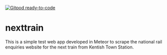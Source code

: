 [![Gitpod ready-to-code](https://img.shields.io/badge/Gitpod-ready--to--code-blue?logo=gitpod)](https://gitpod.io/#https://github.com/funcoder/nexttrain)

# nexttrain

This is a simple test web app developed in Meteor to scrape the national rail
enquiries website for the next train from Kentish Town Station.


